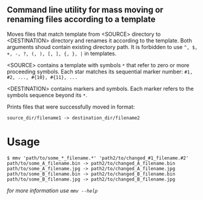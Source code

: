 ## Command line utility for mass moving or renaming files according to a template

 Moves files that match template from \<SOURCE> directory to \<DESTINATION> directory and renames
 it according to the template. Both arguments shoud contain existing directory path.
 It is forbidden to use ``^, $, +, -, ?, (, ), [, ], {, }, |`` in templates.

 \<SOURCE> contains a template with symbols ``*`` that refer to zero or more proceeding symbols.
 Each star matches its sequential marker number: ``#1, #2, ..., #{10}, #{11}, ... ``

 \<DESTINATION> contains markers and symbols. Each marker refers to the symbols sequence beyond its ``*``.

 Prints files that were successfully moved in format:

 ```console
 source_dir/filename1 -> destination_dir/filename2
 ```
 # Usage

 ```console
 $ mmv 'path/to/some_*_filename.*' 'path2/to/changed_#1_filename.#2'
 path/to/some_A_filename.bin -> path2/to/changed_A_filename.bin
 path/to/some_A_filename.jpg -> path2/to/changed_A_filename.jpg
 path/to/some_B_filename.bin -> path2/to/changed_B_filename.bin
path/to/some_B_filename.jpg -> path2/to/changed_B_filename.jpg
 ```
*for more information use ``mmv --help``*